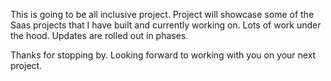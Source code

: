 This is going to be all inclusive project. Project will showcase some of the Saas projects that I have built and currently working on. Lots of work under the hood. Updates are rolled out in phases.

Thanks for stopping by. Looking forward to working with you on your next project.